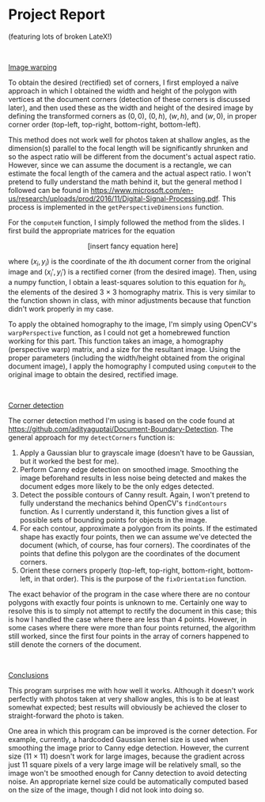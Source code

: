# Project Report
(featuring lots of broken LateX!)

<br>

<ins>Image warping</ins>

To obtain the desired (rectified) set of corners, I first employed a naïve
approach in which I obtained the width and height of the polygon with
vertices at the document corners (detection of these corners is
discussed later), and then used these as the width and height of the desired
image by defining the transformed corners as $(0, 0)$, $(0, h)$, $(w, h)$, and
$(w, 0)$, in proper corner order (top-left, top-right, bottom-right,
bottom-left).

This method does not work well for photos taken at
shallow angles, as the dimension(s) parallel to the focal length will be
significantly shrunken and so the aspect ratio will be different from the
document's actual aspect ratio. However, since we can assume the document is a
rectangle, we can estimate the focal length of the camera and the actual
aspect ratio. I won't pretend to fully understand the math behind it, but the
general method I followed can be found in https://www.microsoft.com/en-us/research/uploads/prod/2016/11/Digital-Signal-Processing.pdf. This process is
implemented in the `getPerspectiveDimensions` function.

For the `computeH` function, I simply followed the method from the slides.
I first build the appropriate matrices for the equation

<p align="center">
    [insert fancy equation here]
</p>

where $(x_i, y_i)$ is the coordinate of the $i$th document corner from the
original image and $(x_i', y_i')$ is a rectified corner
(from the desired image). Then, using a numpy function, I obtain a
least-squares solution to this equation for $h_i$, the elements of the
desired 3 $\times$ 3 homography matrix. This is very similar to the function
shown in class, with minor adjustments because that function didn't work
properly in my case.

To apply the obtained homography to the image, I'm simply using OpenCV's
`warpPerspective` function, as I could not get a homebrewed function working
for this part. This function takes an image, a homography (perspective warp)
matrix, and a size for the resultant image. Using the proper parameters
(including the width/height obtained from the original document image),
I apply the homography I computed using `computeH` to the original image to
obtain the desired, rectified image.

<br>


<ins>Corner detection</ins>

The corner detection method I'm using is based on the code found at
https://github.com/adityaguptai/Document-Boundary-Detection.
The general approach for my `detectCorners` function is:

1. Apply a Gaussian blur to grayscale image (doesn't have to be Gaussian,
but it worked the best for me).
2. Perform Canny edge detection on smoothed image. Smoothing the image
beforehand results in less noise being detected and makes the document edges
more likely to be the only edges detected.
3. Detect the possible contours of Canny result. Again, I won't pretend to fully
understand the mechanics behind OpenCV's `findContours` function. As I currently
understand it, this function gives a list of possible sets of bounding points
for objects in the image.
4. For each contour, approximate a polygon from its points. If the estimated
shape has exactly four points, then we can assume we've detected the document
(which, of course, has four corners). The coordinates of the points that define
this polygon are the coordinates of the document corners.
5. Orient these corners properly (top-left, top-right, bottom-right,
bottom-left, in that order). This is the purpose of the `fixOrientation`
function.

The exact behavior of the program in the case where there are no contour
polygons with exactly four points is unknown to me. Certainly one way to
resolve this is to simply not attempt to rectify the document in this case;
this is how I handled the case where there are less than 4 points.
However, in some cases where there were more than four points returned,
the algorithm still worked, since the first four points in the array of corners
happened to still denote the corners of the document.

<br>

<ins>Conclusions</ins>

This program surprises me with how well it works. Although it doesn't work
perfectly with photos taken at very shallow angles, this is to be at least
somewhat expected; best results will obviously be achieved the closer to
straight-forward the photo is taken.

One area in which this program can be improved is the corner detection.
For example, currently, a hardcoded Gaussian kernel size is used when
smoothing the image prior to Canny edge detection. However,
the current size (11 $\times$ 11) doesn't work for large images, because
the gradient across just 11 square pixels of a very large image will be
relatively small, so the image won't be smoothed enough for Canny detection
to avoid detecting noise. An appropriate kernel size could be automatically
computed based on the size of the image, though I did not look into doing so.
